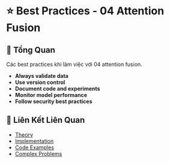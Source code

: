 # ⭐ Best Practices - 04 Attention Fusion

## 🎯 Tổng Quan

Các best practices khi làm việc với 04 attention fusion.

- **Always validate data**
- **Use version control**
- **Document code and experiments**
- **Monitor model performance**
- **Follow security best practices**

## 🔗 Liên Kết Liên Quan

- [Theory](./THEORY_04_attention_fusion.md)
- [Implementation](./IMPLEMENTATION_04_attention_fusion.md)
- [Code Examples](./CODE_EXAMPLES_04_attention_fusion.md)
- [Complex Problems](./COMPLEX_PROBLEMS.md)
